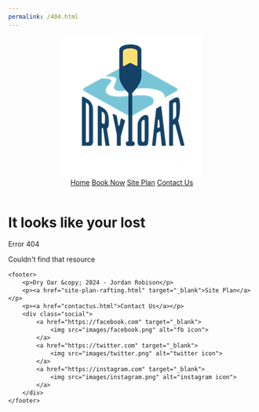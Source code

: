 ```yaml
---
permalink: /404.html
---
```


<!-- <!DOCTYPE html> -->
<html lang="en">

<head>
    <meta charset="UTF-8">
    <meta name="viewport" content="width=device-width, initial-scale=1.0">
    <title>Dry Oar | home</title>
    <link type="text/css" rel="stylesheet" href="styles/style.css">
    <link rel="preconnect" href="https://fonts.googleapis.com">
    <link rel="preconnect" href="https://fonts.gstatic.com" crossorigin>
    <link href="https://fonts.googleapis.com/css2?family=Kalam:wght@300;400;700&display=swap" rel="stylesheet">
    

</head>

<body>
    <header>
        <a id="logo_link" href="index.html">
            <img class="logo" src="images/logo.png" alt="Dry Oar Logo">
        </a>
        <!-- <a id="logo_lin" href="index.html">
            <img class="logo" src="images/logo.png" alt="Dry Oar Logo">
        </a> -->
        <nav>
            <a href="index.html">Home</a>
            <a href="book.html">Book Now</a>
            <a href="site-plan-rafting.html" target="_blank">Site Plan</a>
            <a href="contactus.html">Contact Us</a>
        </nav>
    </header>
    <main>
        <h1>It looks like your lost</h1>
        <p>Error 404</p>
        <p>Couldn't find that resource</p>
    </main>
    
    <footer>
        <p>Dry Oar &copy; 2024 - Jordan Robison</p>
        <p><a href="site-plan-rafting.html" target="_blank">Site Plan</a></p>
        <p><a href="contactus.html">Contact Us</a></p>
        <div class="social">
            <a href="https://facebook.com" target="_blank">
                <img src="images/facebook.png" alt="fb icon">
            </a>
            <a href="https://twitter.com" target="_blank">
                <img src="images/twitter.png" alt="twitter icon">
            </a>
            <a href="https://instagram.com" target="_blank">
                <img src="images/instagram.png" alt="instagram icon">
            </a>
        </div>
    </footer>
</body>

</html>